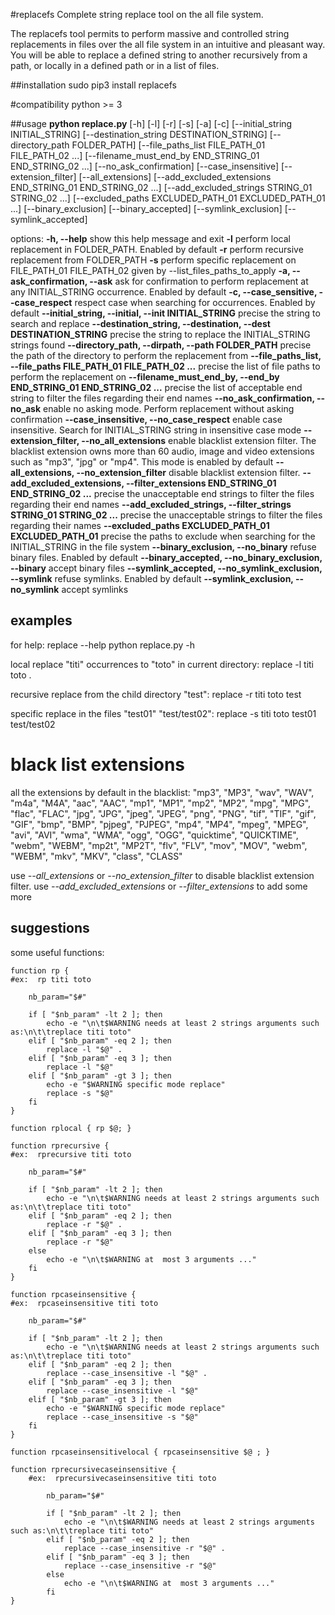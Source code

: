 #replacefs
Complete string replace tool on the all file system.

The replacefs tool permits to perform massive and controlled string replacements in files over the all file system in an intuitive and pleasant way. You will be able to replace a defined string to another recursively from a path, or locally in a defined path or in a list of files.

##installation
sudo pip3 install replacefs

#compatibility
python >= 3

##usage
**python replace.py** [-h] [-l] [-r] [-s] [-a] [-c]
                  [--initial_string INITIAL_STRING]
                  [--destination_string DESTINATION_STRING]
                  [--directory_path FOLDER_PATH]
                  [--file_paths_list FILE_PATH_01 FILE_PATH_02 ...]
                  [--filename_must_end_by END_STRING_01 END_STRING_02 ...]
                  [--no_ask_confirmation] [--case_insensitive]
                  [--extension_filter] [--all_extensions]
                  [--add_excluded_extensions END_STRING_01 END_STRING_02 ...]
                  [--add_excluded_strings STRING_01 STRING_02 ...]
                  [--excluded_paths EXCLUDED_PATH_01 EXCLUDED_PATH_01 ...]
                  [--binary_exclusion] [--binary_accepted]
                  [--symlink_exclusion] [--symlink_accepted]

options:
  **-h, --help**        show this help message and exit
  **-l**        perform local replacement in FOLDER_PATH. Enabled by default
  **-r**        perform recursive replacement from FOLDER_PATH
  **-s**        perform specific replacement on FILE_PATH_01 FILE_PATH_02 given by --list_files_paths_to_apply
  **-a, --ask_confirmation, --ask**        ask for confirmation to perform replacement at any INITIAL_STRING occurrence. Enabled by default
  **-c, --case_sensitive, --case_respect**        respect case when searching for occurrences. Enabled by default
  **--initial_string, --initial, --init INITIAL_STRING**        precise the string to search and replace
  **--destination_string, --destination, --dest DESTINATION_STRING**        precise the string to replace the INITIAL_STRING strings found
  **--directory_path, --dirpath, --path FOLDER_PATH**        precise the path of the directory to perform the replacement from
  **--file_paths_list, --file_paths FILE_PATH_01 FILE_PATH_02 ...**        precise the list of file paths to perform the replacement on
  **--filename_must_end_by, --end_by END_STRING_01 END_STRING_02 ...**        precise the list of acceptable end string to filter the files regarding their end names
  **--no_ask_confirmation, --no_ask**        enable no asking mode. Perform replacement without asking confirmation
  **--case_insensitive, --no_case_respect**        enable case insensitive. Search for INITIAL_STRING string in insensitive case mode
  **--extension_filter, --no_all_extensions**        enable blacklist extension filter. The blacklist extension owns more than 60 audio, image and video extensions such as "mp3", "jpg" or "mp4". This mode is enabled by default
  **--all_extensions, --no_extension_filter**        disable blacklist extension filter.
  **--add_excluded_extensions, --filter_extensions END_STRING_01 END_STRING_02 ...**        precise the unacceptable end strings to filter the files regarding their end names
  **--add_excluded_strings, --filter_strings STRING_01 STRING_02 ...**        precise the unacceptable strings to filter the files regarding their names
  **--excluded_paths EXCLUDED_PATH_01 EXCLUDED_PATH_01**        precise the paths to exclude when searching for the INITIAL_STRING in the file system
  **--binary_exclusion, --no_binary**        refuse binary files. Enabled by default
  **--binary_accepted, --no_binary_exclusion, --binary**        accept binary files
  **--symlink_accepted, --no_symlink_exclusion, --symlink**        refuse symlinks. Enabled by default
  **--symlink_exclusion, --no_symlink**        accept symlinks


## examples
for help:
replace --help
python replace.py -h

local replace "titi" occurrences to "toto" in current directory:
replace -l titi toto .

recursive replace from the child directory "test":
replace -r titi toto test

specific replace in the files "test01" "test/test02":
replace -s titi toto test01 test/test02

# black list extensions
all the extensions by default in the blacklist:
"mp3", "MP3", "wav", "WAV", "m4a", "M4A", "aac", "AAC", "mp1", "MP1", "mp2", "MP2", "mpg", "MPG", "flac", "FLAC", "jpg", "JPG", "jpeg", "JPEG", "png", "PNG", "tif", "TIF", "gif", "GIF", "bmp", "BMP", "pjpeg", "PJPEG", "mp4", "MP4", "mpeg", "MPEG", "avi", "AVI", "wma", "WMA", "ogg", "OGG", "quicktime", "QUICKTIME", "webm", "WEBM", "mp2t", "MP2T", "flv", "FLV", "mov", "MOV", "webm", "WEBM", "mkv", "MKV", "class", "CLASS"

use   *--all_extensions* or *--no_extension_filter* to disable blacklist extension filter.
use   *--add_excluded_extensions* or *--filter_extensions* to add some more

## suggestions
some useful functions:
```
function rp {
#ex:  rp titi toto

	nb_param="$#"

	if [ "$nb_param" -lt 2 ]; then
		echo -e "\n\t$WARNING needs at least 2 strings arguments such as:\n\t\treplace titi toto"
	elif [ "$nb_param" -eq 2 ]; then
		replace -l "$@" .
	elif [ "$nb_param" -eq 3 ]; then
		replace -l "$@"
	elif [ "$nb_param" -gt 3 ]; then
		echo -e "$WARNING specific mode replace"
		replace -s "$@"
	fi
}

function rplocal { rp $@; }

function rprecursive {
#ex:  rprecursive titi toto

	nb_param="$#"

	if [ "$nb_param" -lt 2 ]; then
		echo -e "\n\t$WARNING needs at least 2 strings arguments such as:\n\t\treplace titi toto"
	elif [ "$nb_param" -eq 2 ]; then
		replace -r "$@" .
	elif [ "$nb_param" -eq 3 ]; then
		replace -r "$@"
	else
		echo -e "\n\t$WARNING at  most 3 arguments ..."
	fi
}

function rpcaseinsensitive {
#ex:  rpcaseinsensitive titi toto

	nb_param="$#"

	if [ "$nb_param" -lt 2 ]; then
		echo -e "\n\t$WARNING needs at least 2 strings arguments such as:\n\t\treplace titi toto"
	elif [ "$nb_param" -eq 2 ]; then
		replace --case_insensitive -l "$@" .
	elif [ "$nb_param" -eq 3 ]; then
		replace --case_insensitive -l "$@"
	elif [ "$nb_param" -gt 3 ]; then
		echo -e "$WARNING specific mode replace"
		replace --case_insensitive -s "$@"
	fi
}

function rpcaseinsensitivelocal { rpcaseinsensitive $@ ; }

function rprecursivecaseinsensitive {
	#ex:  rprecursivecaseinsensitive titi toto

		nb_param="$#"

		if [ "$nb_param" -lt 2 ]; then
			echo -e "\n\t$WARNING needs at least 2 strings arguments such as:\n\t\treplace titi toto"
		elif [ "$nb_param" -eq 2 ]; then
			replace --case_insensitive -r "$@" .
		elif [ "$nb_param" -eq 3 ]; then
			replace --case_insensitive -r "$@"
		else
			echo -e "\n\t$WARNING at  most 3 arguments ..."
		fi
}
```
